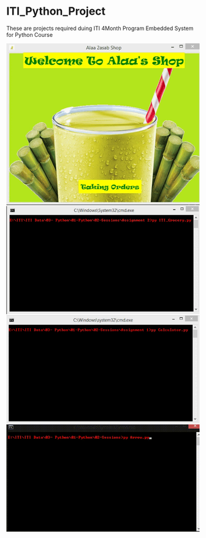 # ITI_Python_Project
These are projects required duing ITI 4Month Program Embedded System for Python Course

![](https://github.com/MohamedAlaa36156/ITI_Python_Project/blob/main/ITI_Python_Projects/2asabShop/ITI_Alaa_Sugarcane.gif)
![](https://github.com/MohamedAlaa36156/ITI_Python_Project/blob/main/ITI_Python_Projects/ITI_Grocery%20Shop/ITI_Grocery_Shop.gif)
![](https://github.com/MohamedAlaa36156/ITI_Python_Project/blob/main/ITI_Python_Projects/ITI_Calculator/ITI_Calculator-py.gif)
![](https://github.com/MohamedAlaa36156/ITI_Python_Project/blob/main/ITI_Python_Projects/ITI_Rottating%20Arrow/Rottating_Arrow.gif)

